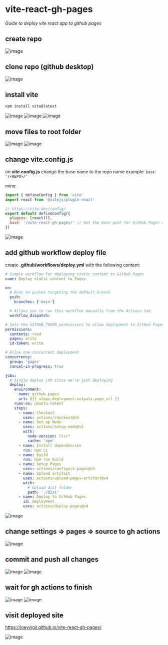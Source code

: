 # vite-react-gh-pages
*Guide to deploy vite react app to github pages*

## create repo

![image](images/1.jpg)

## clone repo (github desktop)

![image](images/2.jpg)

## install vite

```bash
npm install vite@latest 
```

![image](images/3.jpg)
![image](images/4.jpg)
![image](images/5.jpg)

## move files to root folder

![image](images/6.jpg)
![image](images/7.jpg)

## change vite.config.js


on **vite.config.js** change the base name to the repo name
example: ```base: '/<REPO>/' ```

mine:
```javascript
import { defineConfig } from 'vite'
import react from '@vitejs/plugin-react'

// https://vite.dev/config/
export default defineConfig({
  plugins: [react()],
  base: '/vite-react-gh-pages/' // Set the base path for GitHub Pages deployment
})
```
![image](images/8.jpg)

## add github workflow deploy file

create **.github/workflows/deploy.yml** with the following content:
```yaml
# Simple workflow for deploying static content to GitHub Pages
name: Deploy static content to Pages

on:
  # Runs on pushes targeting the default branch
  push:
    branches: ['main']

  # Allows you to run this workflow manually from the Actions tab
  workflow_dispatch:

# Sets the GITHUB_TOKEN permissions to allow deployment to GitHub Pages
permissions:
  contents: read
  pages: write
  id-token: write

# Allow one concurrent deployment
concurrency:
  group: 'pages'
  cancel-in-progress: true

jobs:
  # Single deploy job since we're just deploying
  deploy:
    environment:
      name: github-pages
      url: ${{ steps.deployment.outputs.page_url }}
    runs-on: ubuntu-latest
    steps:
      - name: Checkout
        uses: actions/checkout@v5
      - name: Set up Node
        uses: actions/setup-node@v5
        with:
          node-version: lts/*
          cache: 'npm'
      - name: Install dependencies
        run: npm ci
      - name: Build
        run: npm run build
      - name: Setup Pages
        uses: actions/configure-pages@v5
      - name: Upload artifact
        uses: actions/upload-pages-artifact@v4
        with:
          # Upload dist folder
          path: './dist'
      - name: Deploy to GitHub Pages
        id: deployment
        uses: actions/deploy-pages@v4

```

![image](images/9.jpg)

## change settings => pages => source to gh actions

![image](images/13.jpg)

## commit and push all changes
![image](images/10.jpg)
![image](images/11.jpg)

## wait for gh actions to finish

![image](images/15.jpg)
![image](images/16.jpg)

## visit deployed site

https://joeyvigil.github.io/vite-react-gh-pages/

![image](images/14.jpg)